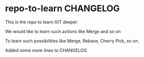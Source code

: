 # repo-to-learn CHANGELOG

This is the repo to learn GIT deeper

We would like to learn such actions like Merge and so on

To learn such possibilities like Merge, Rebase, Cherry Pick, so on.

Added some more lines to CHANGELOG
